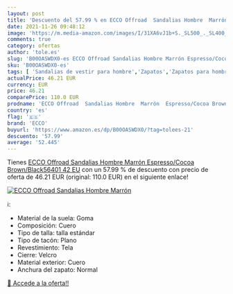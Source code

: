 ```yaml
---
layout: post
title: 'Descuento del 57.99 % en ECCO Offroad  Sandalias Hombre  Marrón  '
date: 2021-11-26 09:48:12
image: 'https://m.media-amazon.com/images/I/31XA6vJ1b+S._SL500_._SL400_.jpg'
comments: true
category: ofertas
author: 'tole.es'
slug: 'B00OASWDX0-es ECCO Offroad Sandalias Hombre Marrón Espresso/Cocoa...'
sku: 'B00OASWDX0-es'
tags: [ 'Sandalias de vestir para hombre','Zapatos','Zapatos para hombre','Zapatos y complementos','ecco','sandalias', ]
actualPrice: 46.21 EUR
currency: EUR
price: 46.21
comparePrice: 110.0 EUR
prodname: 'ECCO Offroad  Sandalias Hombre  Marrón  Espresso/Cocoa Brown/Black56401   42 EU'
country: 'es'
flag: '🇪🇸'
brand: 'ECCO'
buyurl: 'https://www.amazon.es/dp/B00OASWDX0/?tag=tolees-21'
descuento: '57.99'
average: '52.445'
---
```


Tienes [ECCO Offroad  Sandalias Hombre  Marrón  Espresso/Cocoa Brown/Black56401   42 EU](https://www.amazon.es/dp/B00OASWDX0/?tag=tolees-21) con un 57.99 % de descuento con precio de oferta de 46.21 EUR (original: 110.0 EUR) en el siguiente enlace!

[![ECCO Offroad  Sandalias Hombre  Marrón  ](https://m.media-amazon.com/images/I/31XA6vJ1b+S._SL500_._SL400_.jpg)](https://www.amazon.es/dp/B00OASWDX0/?tag=tolees-21)

ℹ️:

- Material de la suela: Goma
- Composición: Cuero
- Tipo de talla: talla estándar
- Tipo de tacón: Plano
- Revestimiento: Tela
- Cierre: Velcro
- Material exterior: Cuero
- Anchura del zapato: Normal

[🛒 Accede a la oferta!!](https://www.amazon.es/dp/B00OASWDX0/?tag=tolees-21)
